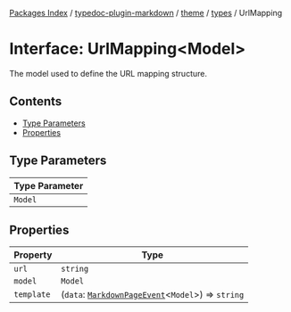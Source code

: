 [Packages Index](../../../../../README.md) / [typedoc-plugin-markdown](../../../../README.md) / [theme](../../../README.md) / [types](../README.md) / UrlMapping

# Interface: UrlMapping\<Model>

The model used to define the URL mapping structure.

## Contents

* [Type Parameters](#type-parameters)
* [Properties](#properties)

## Type Parameters

| Type Parameter |
| -------------- |
| `Model`        |

## Properties

| Property   | Type                                                                                                                  |
| ---------- | --------------------------------------------------------------------------------------------------------------------- |
| `url`      | `string`                                                                                                              |
| `model`    | `Model`                                                                                                               |
| `template` | (`data`: [`MarkdownPageEvent`](../../../../app/namespaces/events/classes/MarkdownPageEvent.md)\<`Model`>) => `string` |
